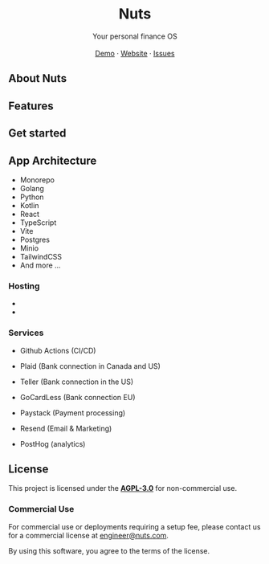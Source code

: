 <p align="center">
	<h1 align="center"><b>Nuts</b></h1>
<p align="center">
    Your personal finance OS
    <br />
    <br />
    <a href="https://nutsapp.ridyrich.engineer">Demo</a>
    ·
    <a href="https://nuts.ridyrich.engineer">Website</a>
    ·
    <a href="https://github.com/fantasy-programming/nuts/issues">Issues</a>
  </p>
</p>

## About Nuts


## Features


## Get started



## App Architecture

- Monorepo
- Golang
- Python
- Kotlin
- React
- TypeScript
- Vite
- Postgres
- Minio
- TailwindCSS
- And more ...

### Hosting

-
-

### Services

- Github Actions (CI/CD)
- Plaid (Bank connection in Canada and US)
- Teller (Bank connection in the US)
- GoCardLess (Bank connection EU)

- Paystack (Payment processing)
- Resend (Email & Marketing)

- PostHog (analytics)


## License

This project is licensed under the **[AGPL-3.0](https://opensource.org/licenses/AGPL-3.0)** for non-commercial use.

### Commercial Use

For commercial use or deployments requiring a setup fee, please contact us for a commercial license at [engineer@nuts.com](mailto:rich@nuts.com).

By using this software, you agree to the terms of the license.
